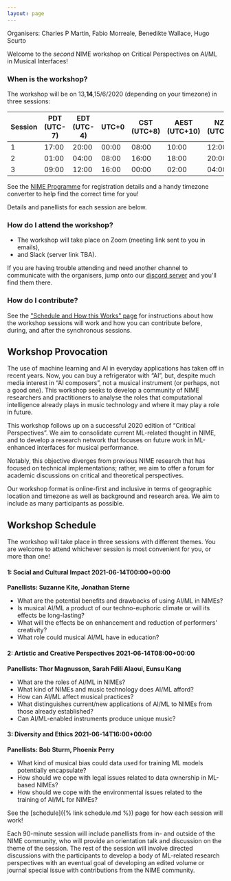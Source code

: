 ```yaml
---
layout: page
---
```


Organisers: Charles P Martin, Fabio Morreale, Benedikte Wallace, Hugo Scurto

Welcome to the _second_ NIME workshop on Critical Perspectives on AI/ML in Musical Interfaces!

### When is the workshop?

The workshop will be on 13,**14**,15/6/2020 (depending on your timezone) in three sessions:

| Session | PDT (UTC-7) | EDT (UTC-4) | UTC+0 | CST (UTC+8) | AEST (UTC+10) | NZST (UTC+12) |
|---------|-------------|-------------|-------|-------------|---------------|---------------|
| 1       | 17:00       | 20:00       | 00:00 | 08:00       | 10:00         | 12:00         |
| 2       | 01:00       | 04:00       | 08:00 | 16:00       | 18:00         | 20:00         |
| 3       | 09:00       | 12:00       | 16:00 | 00:00       | 02:00         | 04:00         |

See the [NIME Programme](http://nime2021.org/program/#/Schedule) for registration details and a handy timezone converter to help find the correct time for you!

Details and panellists for each session are below.

### How do I attend the workshop?

- The workshop will take place on Zoom (meeting link sent to you in emails),
- and Slack (server link TBA).

If you are having trouble attending and need another channel to communicate with the organisers, jump onto our [discord server](https://discord.gg/cPb69Rh) and you'll find them there.

### How do I contribute?

See the ["Schedule and How this Works" page](schedule/) for instructions about how the workshop sessions will work and how you can contribute before, during, and after the synchronous sessions.

## Workshop Provocation

The use of machine learning and AI in everyday applications has taken off in recent years. Now, you can buy a refrigerator with “AI”, but, despite much media interest in “AI composers”, not a musical instrument (or perhaps, not a good one). This workshop seeks to develop a community of NIME researchers and practitioners to analyse the roles that computational intelligence already plays in music technology and where it may play a role in future.

This workshop follows up on a successful 2020 edition of “Critical Perspectives”. We aim to consolidate current ML-related thought in NIME, and to develop a research network that focuses on future work in ML-enhanced interfaces for musical performance. 

Notably, this objective diverges from previous NIME research that has focused on technical implementations; rather, we aim to offer a forum for academic discussions on critical and theoretical perspectives.

Our workshop format is online-first and inclusive in terms of geographic location and timezone as well as background and research area. We aim to include as many participants as possible.

## Workshop Schedule

The workshop will take place in three sessions with different themes. You are welcome to attend whichever session is most convenient for you, or more than one!

#### 1: Social and Cultural Impact 2021-06-14T00:00+00:00

**Panellists: Suzanne Kite, Jonathan Sterne**

- What are the potential benefits and drawbacks of using AI/ML in NIMEs?
- Is musical AI/ML a product of our techno-euphoric climate or will its effects be long-lasting?
- What will the effects be on enhancement and reduction of performers' creativity?
- What role could musical AI/ML have in education?

#### 2: Artistic and Creative Perspectives 2021-06-14T08:00+00:00

**Panellists: Thor Magnusson, Sarah Fdili Alaoui,  Eunsu Kang**

- What are the roles of AI/ML in NIMEs?
- What kind of NIMEs and music technology does AI/ML afford?
- How can AI/ML affect musical practices?
- What distinguishes current/new applications of AI/ML to NIMEs from those already established?
- Can AI/ML-enabled instruments produce unique music?

#### 3: Diversity and Ethics 2021-06-14T16:00+00:00

**Panellists: Bob Sturm, Phoenix Perry**

- What kind of musical bias could data used for training ML models potentially encapsulate?
- How should we cope with legal issues related to data ownership in ML-based NIMEs?
- How should we cope with the environmental issues related to the training of AI/ML for NIMEs?

See the [schedule]({% link schedule.md %}) page for how each session will work!

Each 90-minute session will include panellists from in- and outside of the NIME community, who will provide an orientation talk and discussion on the theme of the session. The rest of the session will involve directed discussions with the participants to develop a body of ML-related research perspectives with an eventual goal of developing an edited volume or journal special issue with contributions from the NIME community.

